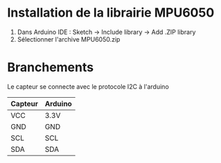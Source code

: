 # Installation de la librairie MPU6050
1. Dans Arduino IDE : Sketch -> Include library -> Add .ZIP library
2. Sélectionner l'archive MPU6050.zip

# Branchements
Le capteur se connecte avec le protocole I2C à l'arduino

| Capteur | Arduino |
|---------|---------|
| VCC     | 3.3V    |
| GND     | GND     |
| SCL     | SCL     |
| SDA     | SDA     |
